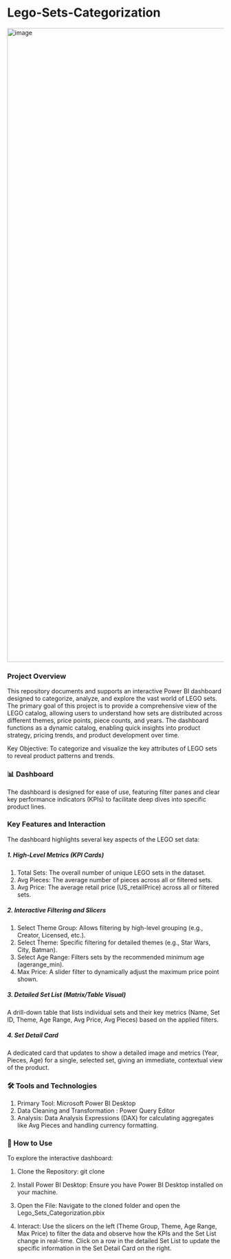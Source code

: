 # Lego-Sets-Categorization

<img width="2755" height="1470" alt="image" src="https://github.com/user-attachments/assets/9bb7dd47-4b9e-47a2-b77c-980a4a8c59cf" />

### Project Overview
This repository documents and supports an interactive Power BI dashboard designed to categorize, analyze, and explore the vast world of LEGO sets. The primary goal of this project is to provide a comprehensive view of the LEGO catalog, allowing users to understand how sets are distributed across different themes, price points, piece counts, and years.
The dashboard functions as a dynamic catalog, enabling quick insights into product strategy, pricing trends, and product development over time.

Key Objective: To categorize and visualize the key attributes of LEGO sets to reveal product patterns and trends.

### 📊 Dashboard 
The dashboard is designed for ease of use, featuring filter panes and clear key performance indicators (KPIs) to facilitate deep dives into specific product lines.

### Key Features and Interaction
The dashboard highlights several key aspects of the LEGO set data:

##### 1. High-Level Metrics (KPI Cards)
1. Total Sets: The overall number of unique LEGO sets in the dataset.
2. Avg Pieces: The average number of pieces across all or filtered sets.
3. Avg Price: The average retail price (US_retailPrice) across all or filtered sets.

##### 2. Interactive Filtering and Slicers
1. Select Theme Group: Allows filtering by high-level grouping (e.g., Creator, Licensed, etc.).
2. Select Theme: Specific filtering for detailed themes (e.g., Star Wars, City, Batman).
3. Select Age Range: Filters sets by the recommended minimum age (agerange_min).
4. Max Price: A slider filter to dynamically adjust the maximum price point shown.

##### 3. Detailed Set List (Matrix/Table Visual) 
A drill-down table that lists individual sets and their key metrics (Name, Set ID, Theme, Age Range, Avg Price, Avg Pieces) based on the applied filters.

##### 4. Set Detail Card
A dedicated card that updates to show a detailed image and metrics (Year, Pieces, Age) for a single, selected set, giving an immediate, contextual view of the product.

### 🛠️ Tools and Technologies
1. Primary Tool: Microsoft Power BI Desktop
2. Data Cleaning and Transformation : Power Query Editor
3. Analysis: Data Analysis Expressions (DAX) for calculating aggregates like Avg Pieces and handling currency formatting.

### 🚀 How to Use
To explore the interactive dashboard:

1. Clone the Repository:
git clone 

2. Install Power BI Desktop: Ensure you have Power BI Desktop installed on your machine.

3. Open the File: Navigate to the cloned folder and open the Lego_Sets_Categorization.pbix

4. Interact: Use the slicers on the left (Theme Group, Theme, Age Range, Max Price) to filter the data and observe how the KPIs and the Set List change in real-time. Click on a row in the detailed Set List to update the specific information in the Set Detail Card on the right.

